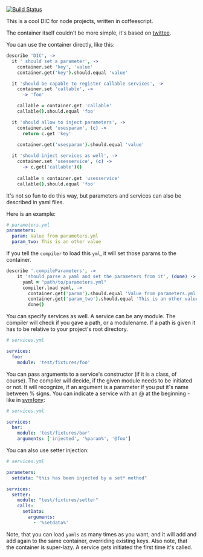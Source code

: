 [![Build Status](https://travis-ci.org/miklos-martin/DIC.png?branch=master)](https://travis-ci.org/miklos-martin/DIC)

This is a cool DIC for node projects, written in coffeescript.

The container itself couldn't be more simple, it's based on [twittee](https://github.com/fabpot/twittee "Twittee").

You can use the container directly, like this:
```coffeescript
describe 'DIC', ->
  it ' should set a parameter', ->
    container.set 'key', 'value'
    container.get('key').should.equal 'value'

  it 'should be capable to register callable services', ->
    container.set 'callable', ->
      -> 'foo'

    callable = container.get 'callable'
    callable().should.equal 'foo'

  it 'should allow to inject parameters', ->
    container.set 'usesparam', (c) ->
      return c.get 'key'

    container.get('usesparam').should.equal 'value'
  
  it 'should inject services as well', ->
    container.set 'usesservice', (c) ->
      -> c.get('callable')()
    
    callable = container.get 'usesservice'
    callable().should.equal 'foo'
```
It's not so fun to do this way, but parameters and services can also be described in yaml files.

Here is an example:
```yml
# parameters.yml
parameters:
  param: Value from parameters.yml
  param_two: This is an other value
```

If you tell the `compiler` to load this `yml`, it will set those params to the container.

```coffeescript
describe '.compileParameters', ->
    it 'should parse a yaml and set the parameters from it', (done) ->
      yaml = "path/to/parameters.yml"
      compiler.load yaml, ->
        container.get('param').should.equal 'Value from parameters.yml'
        container.get('param_two').should.equal 'This is an other value'
        done()
```

You can specify services as well. A service can be any module.
The compiler will check if you gave a path, or a modulename. If a path is given it has to be relative to your project's root directory.

```yml
# services.yml

services:
  foo:
    module: 'test/fixtures/foo'
```

You can pass arguments to a service's constructor (if it is a class, of course). The compiler will decide, if the given module needs to be initiated or not.
It will recognize, if an argument is a parameter if you put it's name between % signs. You can indicate a service with an @ at the beginning - like in [symfony](https://github.com/symfony/symfony "Symfony 2"):
```yml
# services.yml

services:
  bar:
    module: 'test/fixtures/bar'
    arguments: ['injected', '%param%', '@foo']
```

You can also use setter injection:
```yml
# services.yml

parameters:
  setdata: "this has been injected by a set* method"

services:
  setter:
    module: "test/fixtures/setter"
    calls:
      setData:
        arguments:
          - '%setdata%'
```

Note, that you can load `yamls` as many times as you want, and it will add and add again to the same container, overriding existing keys.
Also note, that the container is super-lazy. A service gets initiated the first time it's called.
